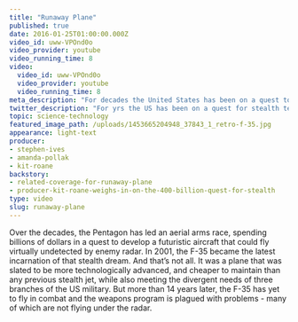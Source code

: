 ```yaml
---
title: "Runaway Plane"
published: true
date: 2016-01-25T01:00:00.000Z
video_id: uww-VPOnd0o
video_provider: youtube
video_running_time: 8
video:
  video_id: uww-VPOnd0o
  video_provider: youtube
  video_running_time: 8
meta_description: "For decades the United States has been on a quest to perfect stealth technology, but development of the F-35 fighter jet shows just how complicated dreams can become. "
twitter_description: "For yrs the US has been on a quest for stealth technology, but the F35 shows how difficult it can be "
topic: science-technology
featured_image_path: /uploads/1453665204948_37843_1_retro-f-35.jpg
appearance: light-text
producer:
- stephen-ives
- amanda-pollak
- kit-roane
backstory:
- related-coverage-for-runaway-plane
- producer-kit-roane-weighs-in-on-the-400-billion-quest-for-stealth
type: video
slug: runaway-plane
---
```


Over the decades, the Pentagon has led an aerial arms race, spending billions of dollars in a quest to develop a futuristic aircraft that could fly virtually undetected by enemy radar. In 2001, the F-35 became the latest incarnation of that stealth dream. And that’s not all. It was a plane that was slated to be more technologically advanced, and cheaper to maintain than any previous stealth jet, while also meeting the divergent needs of three branches of the US military. But more than 14 years later, the F-35 has yet to fly in combat and the weapons program is plagued with problems - many of which are not flying under the radar.

